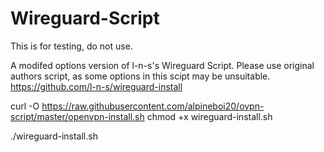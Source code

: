 # Wireguard-Script
This is for testing, do not use.

A modifed options version of l-n-s's Wireguard Script.
Please use original authors script, as some options in this scipt may be unsuitable.
https://github.com/l-n-s/wireguard-install

curl -O https://raw.githubusercontent.com/alpineboi20/ovpn-script/master/openvpn-install.sh
chmod +x wireguard-install.sh

./wireguard-install.sh

